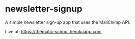 # newsletter-signup
A simple newsletter sign-up app that uses the MailChimp API.

Live at: https://thematic-school.herokuapp.com
